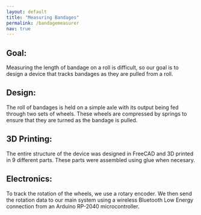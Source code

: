 ```yaml
---
layout: default
title: "Measuring Bandages"
permalink: /bandagemeasurer
nav: true
---
```

## Goal:
Measuring the length of bandage on a roll is difficult, so our goal is to design a device that tracks bandages as they are pulled from a roll.
## Design:
The roll of bandages is held on a simple axle with its output being fed through two sets of wheels. These wheels are compressed by springs to ensure that they are turned as the bandage is pulled.
## 3D Printing:
The entire structure of the device was designed in FreeCAD and 3D printed in 9 different parts. These parts were assembled using glue when necesary.
## Electronics:
To track the rotation of the wheels, we use a rotary encoder. We then send the rotation data to our main system using a wireless Bluetooth Low Energy connection from an Arduino RP-2040 microcontroller.
